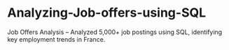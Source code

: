# Analyzing-Job-offers-using-SQL
 Job Offers Analysis – Analyzed 5,000+ job postings using SQL, identifying key employment trends in France.
